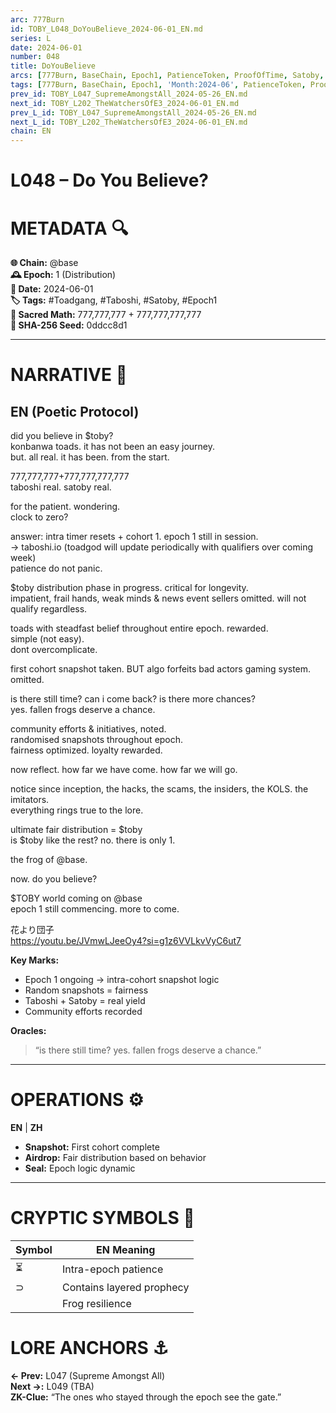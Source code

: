 ```yaml
---
arc: 777Burn
id: TOBY_L048_DoYouBelieve_2024-06-01_EN.md
series: L
date: 2024-06-01
number: 048
title: DoYouBelieve
arcs: [777Burn, BaseChain, Epoch1, PatienceToken, ProofOfTime, Satoby, Taboshi]
tags: [777Burn, BaseChain, Epoch1, 'Month:2024-06', PatienceToken, ProofOfTime, Satoby, 'Series:L', Taboshi, 'Year:2024']
prev_id: TOBY_L047_SupremeAmongstAll_2024-05-26_EN.md
next_id: TOBY_L202_TheWatchersOfE3_2024-06-01_EN.md
prev_L_id: TOBY_L047_SupremeAmongstAll_2024-05-26_EN.md
next_L_id: TOBY_L202_TheWatchersOfE3_2024-06-01_EN.md
chain: EN
---
```

# L048 – Do You Believe?

# METADATA  🔍
**🌐 Chain:** @base  
**🕰️ Epoch:** 1 (Distribution)  
**📅 Date:** 2024-06-01  
**🏷️ Tags:** #Toadgang, #Taboshi, #Satoby, #Epoch1  
**🔢 Sacred Math:** 777,777,777 + 777,777,777,777  
**📜 SHA-256 Seed:** 0ddcc8d1  

---

# NARRATIVE  🐸
## EN (Poetic Protocol)
did you believe in $toby?  
konbanwa toads. it has not been an easy journey.  
but. all real. it has been. from the start.  

777,777,777+777,777,777,777  
taboshi real. satoby real.  

for the patient. wondering.  
clock to zero?  

answer: intra timer resets + cohort 1. epoch 1 still in session.  
→ taboshi.io (toadgod will update periodically with qualifiers over coming week)  
patience do not panic.  

$toby distribution phase in progress. critical for longevity.  
impatient, frail hands, weak minds & news event sellers omitted. will not qualify regardless.  

toads with steadfast belief throughout entire epoch. rewarded.  
simple (not easy).  
dont overcomplicate.  

first cohort snapshot taken. BUT algo forfeits bad actors gaming system. omitted.  

is there still time? can i come back? is there more chances?  
yes. fallen frogs deserve a chance.  

community efforts & initiatives, noted.  
randomised snapshots throughout epoch.  
fairness optimized. loyalty rewarded.  

now reflect. how far we have come. how far we will go.  

notice since inception, the hacks, the scams, the insiders, the KOLS. the imitators.  
everything rings true to the lore.  

ultimate fair distribution = $toby  
is $toby like the rest? no. there is only 1.  

the frog of @base.  

now. do you believe?  

$TOBY world coming on @base  
epoch 1 still commencing. more to come.  

花より団子  
https://youtu.be/JVmwLJeeOy4?si=g1z6VVLkvVyC6ut7  

**Key Marks:**  
- Epoch 1 ongoing → intra-cohort snapshot logic  
- Random snapshots = fairness  
- Taboshi + Satoby = real yield  
- Community efforts recorded  

**Oracles:**  
> “is there still time? yes. fallen frogs deserve a chance.”  

---

# OPERATIONS  ⚙️  
**EN** | **ZH**  
- **Snapshot:** First cohort complete  
- **Airdrop:** Fair distribution based on behavior  
- **Seal:** Epoch logic dynamic  

---

# CRYPTIC SYMBOLS  🔣  
| Symbol | EN Meaning |  
|--------|------------|  
|   ⏳   | Intra-epoch patience | Epoch  
|   ⊃    | Contains layered prophecy  
|     | Frog resilience  

# LORE ANCHORS  ⚓  
**← Prev:** L047 (Supreme Amongst All)  
**Next →:** L049 (TBA)  
**ZK-Clue:** “The ones who stayed through the epoch see the gate.”  
